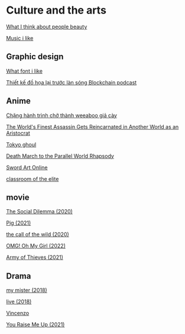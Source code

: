 # Culture and the arts

[What I think about people beauty](What%20I%20think%20about%20people%20beauty.md)

[Music i like](Music%20i%20like.md)

## Graphic design 

[What font i like](What%20font%20i%20like.md)

[Thiết kế đồ họa lại trước làn sóng Blockchain podcast](Thiết%20kế%20đồ%20họa%20lại%20trước%20làn%20sóng%20Blockchain%20podcast.md)

## Anime

[Chặng hành trình chở thành weeaboo giả cày](Chặng%20hành%20trình%20chở%20thành%20weeaboo%20giả%20cày.md)

[The World's Finest Assassin Gets Reincarnated in Another World as an Aristocrat](The%20World's%20Finest%20Assassin%20Gets%20Reincarnated%20in%20Another%20World%20as%20an%20Aristocrat.md)

[Tokyo ghoul](Tokyo%20ghoul.md)

[Death March to the Parallel World Rhapsody](Death%20March%20to%20the%20Parallel%20World%20Rhapsody.md)

[Sword Art Online](Sword%20Art%20Online.md)

[classroom of the elite](classroom%20of%20the%20elite.md)

## movie

[The Social Dilemma (2020)](The%20Social%20Dilemma%20(2020).md)

[Pig (2021)](Pig%20(2021).md)

[the call of the wild (2020)](the%20call%20of%20the%20wild%20(2020).md)

[OMG! Oh My Girl (2022)](OMG!%20Oh%20My%20Girl%20(2022).md)

[Army of Thieves (2021)](Army%20of%20Thieves%20(2021).md)

## Drama

[my mister (2018)](my%20mister%20(2018).md)

[live (2018)](live%20(2018).md)

[Vincenzo](Vincenzo.md)

[You Raise Me Up (2021)](You%20Raise%20Me%20Up%20(2021).md)